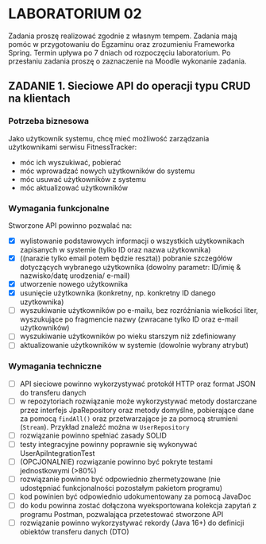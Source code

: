 # LABORATORIUM 02

Zadania proszę realizować zgodnie z własnym tempem. Zadania mają pomóc w przygotowaniu do Egzaminu oraz zrozumieniu
Frameworka Spring.
Termin upływa po 7 dniach od rozpoczęciu laboratorium. Po przesłaniu zadania proszę o zaznaczenie na Moodle wykonanie
zadania.

## ZADANIE 1. Sieciowe API do operacji typu CRUD na klientach

### Potrzeba biznesowa

Jako użytkownik systemu, chcę mieć możliwość zarządzania użytkownikami
serwisu FitnessTracker:

- móc ich wyszukiwać, pobierać
- móc wprowadzać nowych użytkowników do systemu
- móc usuwać użytkowników z systemu
- móc aktualizować użytkowników

### Wymagania funkcjonalne

Stworzone API powinno pozwalać na:

- [x] wylistowanie podstawowych informacji o wszystkich użytkownikach zapisanych w systemie (tylko ID oraz nazwa
  użytkownika)
- [x] ((narazie tylko email potem będzie reszta)) pobranie szczegółów dotyczących wybranego użytkownika (dowolny parametr: ID/imię & nazwisko/datę urodzenia/
  e-mail)
- [x] utworzenie nowego użytkownika
- [x] usunięcie użytkownika (konkretny, np. konkretny ID danego uzytkownika)
- [ ] wyszukiwanie użytkowników po e-mailu, bez rozróżniania wielkości liter, wyszukujące po fragmencie nazwy (zwracane
  tylko ID oraz e-mail użytkowników)
- [ ] wyszukiwanie użytkowników po wieku starszym niż zdefiniowany
- [ ] aktualizowanie użytkowników w systemie (dowolnie wybrany atrybut)

### Wymagania techniczne

- [ ] API sieciowe powinno wykorzystywać protokół HTTP oraz format JSON do transferu danych
- [ ] w repozytoriach rozwiązanie może wykorzystywać metody dostarczane przez interfejs JpaRepository oraz metody
  domyślne, pobierające dane za pomocą `findAll()` oraz przetwarzające je za pomocą strumieni (`Stream`). Przykład
  znaleźć można w `UserRepository`
- [ ] rozwiązanie powinno spełniać zasady SOLID
- [ ] testy integracyjne powinny poprawnie się wykonywać UserApiIntegrationTest
- [ ] (OPCJONALNIE) rozwiązanie powinno być pokryte testami jednostkowymi (>80%)
- [ ] rozwiązanie powinno być odpowiednio zhermetyzowane (nie udostępniać funkcjonalności pozostałym pakietom programu)
- [ ] kod powinien być odpowiednio udokumentowany za pomocą JavaDoc
- [ ] do kodu powinna zostać dołączona wyeksportowana kolekcja zapytań z programu Postman, pozwalająca przetestować
  stworzone API
- [ ] rozwiązanie powinno wykorzystywać rekordy (Java 16+) do definicji obiektów transferu danych (DTO)
